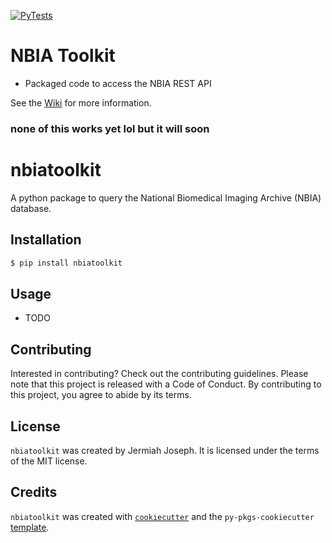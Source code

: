 [![PyTests](https://github.com/jjjermiah/NBIA-toolkit/actions/workflows/main.yml/badge.svg)](https://github.com/jjjermiah/NBIA-toolkit/actions/workflows/main.yml)

# NBIA Toolkit 
- Packaged code to access the NBIA REST API 

See the [Wiki](https://github.com/jjjermiah/NBIA-toolkit/wiki) for more information.



### none of this works yet lol but it will soon
# nbiatoolkit

A python package to query the National Biomedical Imaging Archive (NBIA) database.

## Installation

```bash
$ pip install nbiatoolkit
```

## Usage

- TODO

## Contributing

Interested in contributing? Check out the contributing guidelines. Please note that this project is released with a Code of Conduct. By contributing to this project, you agree to abide by its terms.

## License

`nbiatoolkit` was created by Jermiah Joseph. It is licensed under the terms of the MIT license.

## Credits

`nbiatoolkit` was created with [`cookiecutter`](https://cookiecutter.readthedocs.io/en/latest/) and the `py-pkgs-cookiecutter` [template](https://github.com/py-pkgs/py-pkgs-cookiecutter).
